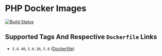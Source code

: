 # PHP Docker Images

[![Build Status](https://travis-ci.org/schroedan/docker-hub-php.svg?branch=5.6)](https://travis-ci.org/schroedan/docker-hub-php)

## Supported Tags And Respective `Dockerfile` Links

* `5.6.40`, `5.6.36`, `5.6` ([Dockerfile](5.6/Dockerfile))

